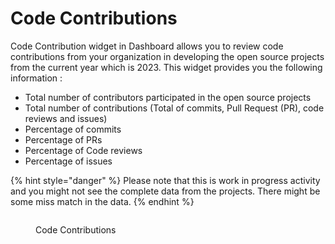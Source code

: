 # Code Contributions

Code Contribution widget in Dashboard allows you to review code contributions from your organization in developing the open source projects from the current year which is 2023. This widget provides you the following information :

* Total number of contributors participated in the open source projects
* Total number of contributions (Total of commits, Pull Request (PR), code reviews and issues)
* Percentage of commits
* Percentage of PRs
* Percentage of Code reviews
* Percentage of issues

{% hint style="danger" %}
Please note that this is work in progress activity and you might not see the complete data from the projects. There might be some miss match in the data.
{% endhint %}

<figure><img src="https://2145393087-files.gitbook.io/~/files/v0/b/gitbook-x-prod.appspot.com/o/spaces%2F-MCG-Km6_RcGyUVKsLIx%2Fuploads%2Frb3WZCtSs99y9kM4TZ7g%2FCC.png?alt=media&#x26;token=cf1fc1d7-b964-4ba0-98dc-6200841bd054" alt=""><figcaption><p>Code Contributions</p></figcaption></figure>
